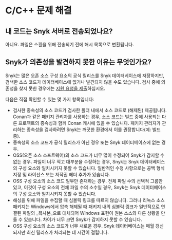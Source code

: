 # C/C++ 문제 해결

## **내  코드는 Snyk 서버로 전송되었나요?**

아니요. 파일은 스캔을 위해 전송되기 전에 해시 목록으로 변환됩니다.

## **Snyk가 의존성을 발견하지 못한 이유는 무엇인가요?**

Snyk는 많은 오픈 소스 구성 요소의 공식 릴리스를 Snyk 데이터베이스에 저장하지만, 검색한 소스 코드가 데이터베이스에 없거나 발견되지 않을 수도 있습니다. 검사 중에 의존성을 찾지 못한 경우에는 [지원 요청을 제출](https://support.snyk.io)하십시오.

다음은 직접 확인할 수 있는 몇 가지 항목입니다:

* 검사한 종속성의 소스 코드가 검사한 폴더 내에서 소스 코드로 (해제된) 제공됩니다. Conan과 같은 패키지 관리자를 사용하는 경우, 소스 코드는 빌드 중에 사용되는 다른 프로젝트의 종속성과 함께 Conan 캐시에 있을 수 있습니다. 패키지 관리자가 관리하는 종속성을 검사하려면 Snyk는 깨끗한 환경에서 이를 권장합니다(예: 빌드 중).
* 종속성의 소스 코드가 공식 릴리스가 아닌 경우 또는 Snyk 데이터베이스에 없는 경우.
* OSS(오픈 소스 소프트웨어)의 소스 코드가 너무 많이 수정되어 Snyk가 감지할 수 없는 경우. 파일이 너무 적고 대부분을 수정하는 경우, Snyk는 Snyk 데이터베이스의 구성 요소와 일치시키지 못할 수 있습니다. 일반적인 수정 사항으로는 공백 형식 지정 및 라이선스 또는 저작권 헤더 추가가 있습니다.
* OSS 구성 요소의 소스 코드 일부만 존재하는 경우. 전체 파일 수의 선택적 그룹만 있고, 이것이 구성 요소의 전체 파일 수의 소수일 경우, Snyk는 Snyk 데이터베이스의 구성 요소와 일치시키지 못할 수 있습니다.
* 해싱을 위해 파일을 수집할 때 심볼릭 링크를 따르지 않습니다. 그러나 리눅스 소스 패키지는 Windows에서 압축 해제될 때 패키지 내의 심볼릭 링크가 일반적으로 연결된 파일의 _복사본_으로 대체되어 Windows 표현이 원본 소스와 다른 상황을 만들 수 있습니다. 차이가 너무 크면 Snyk가 감지하지 못할 수 있습니다.
* OSS 구성 요소의 소스 코드가 너무 새로운 경우. Snyk 데이터베이스는 매월 갱신되지만 최신 릴리스가 처리되는 데 시간이 걸립니다.